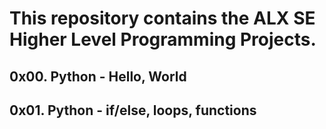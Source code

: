 #  This repository contains the ALX SE Higher Level Programming Projects.

## 0x00. Python - Hello, World

## 0x01. Python - if/else, loops, functions
